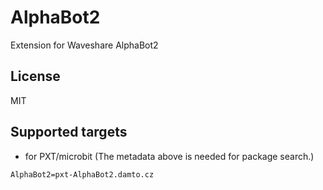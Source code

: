 # AlphaBot2

Extension for Waveshare AlphaBot2

## License

MIT

## Supported targets

* for PXT/microbit
(The metadata above is needed for package search.)

```package
AlphaBot2=pxt-AlphaBot2.damto.cz
```
